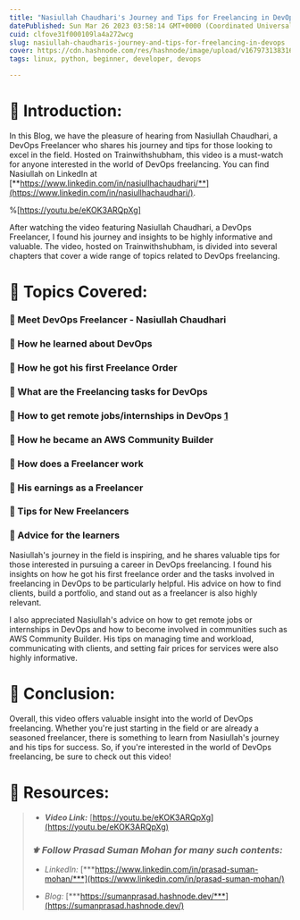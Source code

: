 ```yaml
---
title: "Nasiullah Chaudhari's Journey and Tips for Freelancing in DevOps"
datePublished: Sun Mar 26 2023 03:58:14 GMT+0000 (Coordinated Universal Time)
cuid: clfove31f000109la4a272wcg
slug: nasiullah-chaudharis-journey-and-tips-for-freelancing-in-devops
cover: https://cdn.hashnode.com/res/hashnode/image/upload/v1679731383160/16a2f9ae-71f7-40d0-981f-a0af020c2c58.png
tags: linux, python, beginner, developer, devops

---
```


# **📍 Introduction:**

In this Blog, we have the pleasure of hearing from Nasiullah Chaudhari, a DevOps Freelancer who shares his journey and tips for those looking to excel in the field. Hosted on Trainwithshubham, this video is a must-watch for anyone interested in the world of DevOps freelancing. You can find Nasiullah on LinkedIn at [**https://www.linkedin.com/in/nasiullhachaudhari/**](https://www.linkedin.com/in/nasiullhachaudhari/).

%[https://youtu.be/eKOK3ARQpXg] 

After watching the video featuring Nasiullah Chaudhari, a DevOps Freelancer, I found his journey and insights to be highly informative and valuable. The video, hosted on Trainwithshubham, is divided into several chapters that cover a wide range of topics related to DevOps freelancing.

# **📍** Topics Covered:

### **🔹** Meet DevOps Freelancer - Nasiullah Chaudhari

### **🔹** How he learned about DevOps

### **🔹** How he got his first Freelance Order

### **🔹** What are the Freelancing tasks for DevOps

### **🔹** How to get remote jobs/internships in DevOps [1](https://www.youtube.com/watch?v=eKOK3ARQpXg&t=960s)

### **🔹** How he became an AWS Community Builder

### **🔹** How does a Freelancer work

### **🔹** His earnings as a Freelancer

### **🔹** Tips for New Freelancers

### **🔹** Advice for the learners

Nasiullah's journey in the field is inspiring, and he shares valuable tips for those interested in pursuing a career in DevOps freelancing. I found his insights on how he got his first freelance order and the tasks involved in freelancing in DevOps to be particularly helpful. His advice on how to find clients, build a portfolio, and stand out as a freelancer is also highly relevant.

I also appreciated Nasiullah's advice on how to get remote jobs or internships in DevOps and how to become involved in communities such as AWS Community Builder. His tips on managing time and workload, communicating with clients, and setting fair prices for services were also highly informative.

# **📍 Conclusion:**

Overall, this video offers valuable insight into the world of DevOps freelancing. Whether you're just starting in the field or are already a seasoned freelancer, there is something to learn from Nasiullah's journey and his tips for success. So, if you're interested in the world of DevOps freelancing, be sure to check out this video!

# **📍 Resources:**

> * ***Video Link:*** [https://youtu.be/eKOK3ARQpXg](https://youtu.be/eKOK3ARQpXg)
>     
> 
> ### *⚜ Follow Prasad Suman Mohan for many such contents:*
> 
> * *LinkedIn:* [***https://www.linkedin.com/in/prasad-suman-mohan/***](https://www.linkedin.com/in/prasad-suman-mohan/)
>     
> * *Blog:* [***https://sumanprasad.hashnode.dev/***](https://sumanprasad.hashnode.dev/)
>